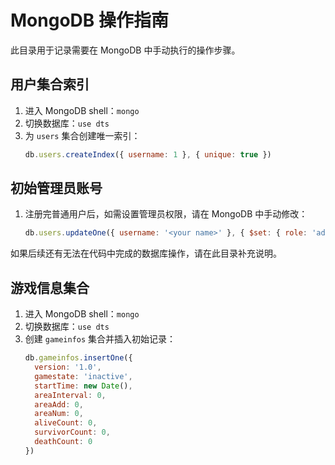 # MongoDB 操作指南

此目录用于记录需要在 MongoDB 中手动执行的操作步骤。

## 用户集合索引
1. 进入 MongoDB shell：`mongo`
2. 切换数据库：`use dts`
3. 为 `users` 集合创建唯一索引：
   ```javascript
   db.users.createIndex({ username: 1 }, { unique: true })
   ```

## 初始管理员账号
1. 注册完普通用户后，如需设置管理员权限，请在 MongoDB 中手动修改：
   ```javascript
   db.users.updateOne({ username: '<your name>' }, { $set: { role: 'admin' } })
   ```

如果后续还有无法在代码中完成的数据库操作，请在此目录补充说明。

## 游戏信息集合
1. 进入 MongoDB shell：`mongo`
2. 切换数据库：`use dts`
3. 创建 `gameinfos` 集合并插入初始记录：
   ```javascript
   db.gameinfos.insertOne({
     version: '1.0',
     gamestate: 'inactive',
     startTime: new Date(),
     areaInterval: 0,
     areaAdd: 0,
     areaNum: 0,
     aliveCount: 0,
     survivorCount: 0,
     deathCount: 0
   })
   ```
